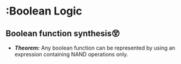 # :Boolean Logic
## Boolean function synthesis😲
- ***Theorem:*** Any boolean function can be represented by using an expression containing NAND operations only.
